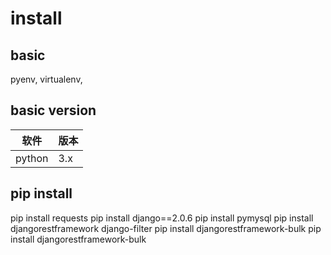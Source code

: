 # install


## basic
pyenv, virtualenv,


## basic version
软件 | 版本
--|--
python | 3.x


## pip install
pip install requests
pip install django==2.0.6
pip install pymysql
pip install djangorestframework django-filter
pip install djangorestframework-bulk
pip install djangorestframework-bulk



